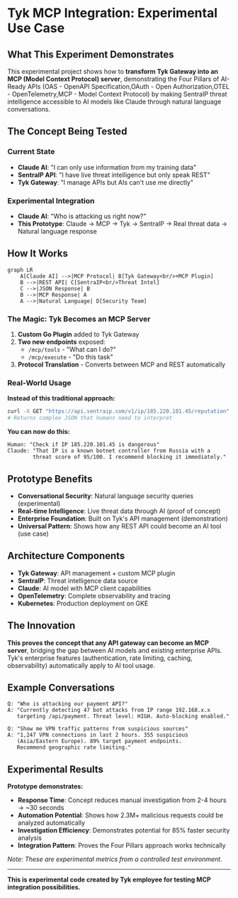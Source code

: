 # Tyk MCP Integration: Experimental Use Case

## What This Experiment Demonstrates

This experimental project shows how to **transform Tyk Gateway into an MCP (Model Context Protocol) server**, demonstrating the Four Pillars of AI-Ready APIs (OAS - OpenAPI Specification,OAuth - Open Authorization,OTEL - OpenTelemetry,MCP - Model Context Protocol) by making SentraIP threat intelligence accessible to AI models like Claude through natural language conversations.

## The Concept Being Tested

### Current State
- **Claude AI**: "I can only use information from my training data"
- **SentraIP API**: "I have live threat intelligence but only speak REST"
- **Tyk Gateway**: "I manage APIs but AIs can't use me directly"

### Experimental Integration  
- **Claude AI**: "Who is attacking us right now?"
- **This Prototype**: Claude → MCP → Tyk → SentraIP → Real threat data → Natural language response

## How It Works

```mermaid
graph LR
    A[Claude AI] -->|MCP Protocol| B[Tyk Gateway<br/>+MCP Plugin]
    B -->|REST API| C[SentraIP<br/>Threat Intel]
    C -->|JSON Response| B
    B -->|MCP Response| A
    A -->|Natural Language| D[Security Team]
```

### The Magic: Tyk Becomes an MCP Server

1. **Custom Go Plugin** added to Tyk Gateway
2. **Two new endpoints** exposed:
   - `/mcp/tools` - "What can I do?"
   - `/mcp/execute` - "Do this task"
3. **Protocol Translation** - Converts between MCP and REST automatically

### Real-World Usage

**Instead of this traditional approach:**
```bash
curl -X GET "https://api.sentraip.com/v1/ip/185.220.101.45/reputation"
# Returns complex JSON that humans need to interpret
```

**You can now do this:**
```
Human: "Check if IP 185.220.101.45 is dangerous"
Claude: "That IP is a known botnet controller from Russia with a 
        threat score of 95/100. I recommend blocking it immediately."
```

## Prototype Benefits

- **Conversational Security**: Natural language security queries (experimental)
- **Real-time Intelligence**: Live threat data through AI (proof of concept)
- **Enterprise Foundation**: Built on Tyk's API management (demonstration)
- **Universal Pattern**: Shows how any REST API could become an AI tool (use case)

## Architecture Components

- **Tyk Gateway**: API management + custom MCP plugin
- **SentraIP**: Threat intelligence data source  
- **Claude**: AI model with MCP client capabilities
- **OpenTelemetry**: Complete observability and tracing
- **Kubernetes**: Production deployment on GKE

## The Innovation

**This proves the concept that any API gateway can become an MCP server**, bridging the gap between AI models and existing enterprise APIs. Tyk's enterprise features (authentication, rate limiting, caching, observability) automatically apply to AI tool usage.

## Example Conversations

```
Q: "Who is attacking our payment API?"
A: "Currently detecting 47 bot attacks from IP range 192.168.x.x 
   targeting /api/payment. Threat level: HIGH. Auto-blocking enabled."

Q: "Show me VPN traffic patterns from suspicious sources"  
A: "1,247 VPN connections in last 2 hours. 355 suspicious 
   (Asia/Eastern Europe). 89% target payment endpoints. 
   Recommend geographic rate limiting."
```

## Experimental Results

**Prototype demonstrates:**
- **Response Time**: Concept reduces manual investigation from 2-4 hours → ~30 seconds
- **Automation Potential**: Shows how 2.3M+ malicious requests could be analyzed automatically
- **Investigation Efficiency**: Demonstrates potential for 85% faster security analysis
- **Integration Pattern**: Proves the Four Pillars approach works technically

*Note: These are experimental metrics from a controlled test environment.*

---

**This is experimental code created by Tyk employee for testing MCP integration possibilities.**
